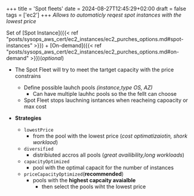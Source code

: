 +++
title = 'Spot fleets'
date = 2024-08-27T12:45:29+02:00
draft = false
tags = ['ec2']
+++
*Allows to automaticly reqest spot instances with the lowest price*

Set of [Spot Instance]({{< ref "posts/sysops_aws_cert/ec2_instances/ec2_purches_options.md#spot-instances" >}}) + [On-demand]({{< ref "posts/sysops_aws_cert/ec2_instances/ec2_purches_options.md#on-demand" >}})(*optional*)
-  The Spot Fleet will try to meet the tartget capacity with the price constrains 
    - Define possible lauhch pools *(instance,type OS, AZ)*
        - Can have multiple lauhhc pools so the the fellt can choose 
    - Spot Fleet stops lauchning isntances when reacheing capoacity or max cost 


- **Strategies**
    -  `lowestPrice`
        - from the pool with the lowest price (*cost optimatizaiotin, shork worklaod*)
    - `diversified`  
        -  distribiuted accros all  pools (*great availibility,long workloads*)
    - `capacityOptimized`
        - pool with the optimal capacit for the number of instances
    - `priceCapacityOptimized`(**recommended**) 
        - pools with the **highest capcaity avaialble**
            - then select the pools wiht the lowest price
